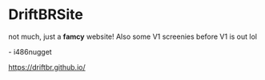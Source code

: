 # DriftBRSite

not much, just a **famcy** website! Also some V1 screenies before V1 is out lol

\- i486nugget

https://driftbr.github.io/
